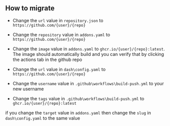 ## How to migrate

- Change the `url` value in `repository.json` to `https://github.com/{user}/{repo}` 

- Change the `repository` value in `addons.yaml` to `https://github.com/{user}/{repo}` 
- Change the `image` value in `addons.yaml` to `ghcr.io/{user}/{repo}:latest`. The image should automatically build and you can verify that by clicking the actions tab in the github repo 
- Change the `url` value in `dash\config.yaml` to `https://github.com/{user}/{repo}` 
- Change the `username` value in `.github\workflows\build-push.yml` to your new username
- Change the `tags` value in `.github\workflows\build-push.yml` to `ghcr.io/{user}/{repo}:latest`

if you change the `target` value in `addons.yaml` then change the `slug` in `dash\config.yaml` to the same value